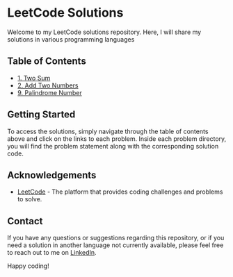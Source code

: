 # LeetCode Solutions

Welcome to my LeetCode solutions repository. Here, I will share my solutions in various programming languages

## Table of Contents

- [1. Two Sum](./1_Two_Sum/)
- [2. Add Two Numbers](./2_Add_Two_Numbers/)
- [9. Palindrome Number](./9_Palindrome_Number/)

## Getting Started

To access the solutions, simply navigate through the table of contents above and click on the links to each problem. Inside each problem directory, you will find the problem statement along with the corresponding solution code.

## Acknowledgements

- [LeetCode](https://leetcode.com/) - The platform that provides coding challenges and problems to solve.

## Contact

If you have any questions or suggestions regarding this repository, or if you need a solution in another language not currently available, please feel free to reach out to me on [LinkedIn](https://www.linkedin.com/in/francisco-rodr%C3%ADguez-espinosa-a1a936117/).

Happy coding!
